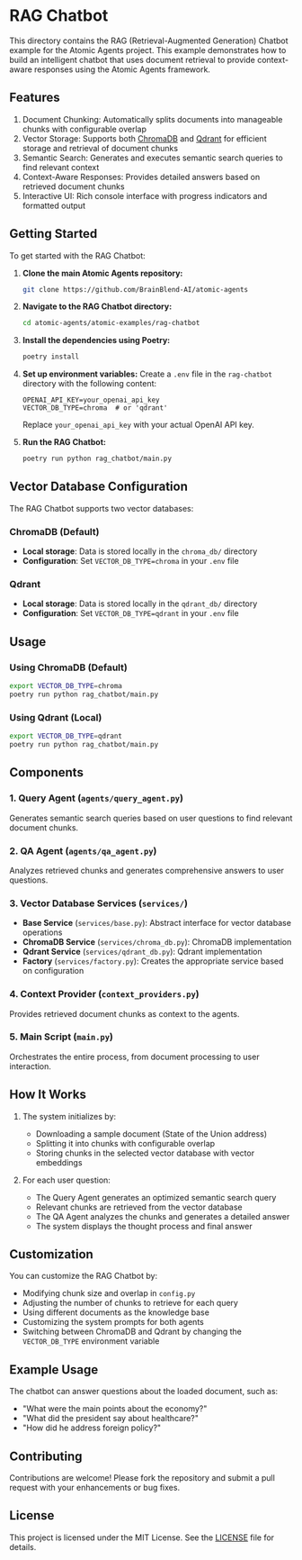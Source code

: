 # RAG Chatbot

This directory contains the RAG (Retrieval-Augmented Generation) Chatbot example for the Atomic Agents project. This example demonstrates how to build an intelligent chatbot that uses document retrieval to provide context-aware responses using the Atomic Agents framework.

## Features

1. Document Chunking: Automatically splits documents into manageable chunks with configurable overlap
2. Vector Storage: Supports both [ChromaDB](https://www.trychroma.com/) and [Qdrant](https://qdrant.tech/) for efficient storage and retrieval of document chunks
3. Semantic Search: Generates and executes semantic search queries to find relevant context
4. Context-Aware Responses: Provides detailed answers based on retrieved document chunks
5. Interactive UI: Rich console interface with progress indicators and formatted output

## Getting Started

To get started with the RAG Chatbot:

1. **Clone the main Atomic Agents repository:**

   ```bash
   git clone https://github.com/BrainBlend-AI/atomic-agents
   ```

2. **Navigate to the RAG Chatbot directory:**

   ```bash
   cd atomic-agents/atomic-examples/rag-chatbot
   ```

3. **Install the dependencies using Poetry:**

   ```bash
   poetry install
   ```

4. **Set up environment variables:**
   Create a `.env` file in the `rag-chatbot` directory with the following content:

   ```env
   OPENAI_API_KEY=your_openai_api_key
   VECTOR_DB_TYPE=chroma  # or 'qdrant'
   ```

   Replace `your_openai_api_key` with your actual OpenAI API key.

5. **Run the RAG Chatbot:**

   ```bash
   poetry run python rag_chatbot/main.py
   ```

## Vector Database Configuration

The RAG Chatbot supports two vector databases:

### ChromaDB (Default)

- **Local storage**: Data is stored locally in the `chroma_db/` directory
- **Configuration**: Set `VECTOR_DB_TYPE=chroma` in your `.env` file

### Qdrant

- **Local storage**: Data is stored locally in the `qdrant_db/` directory
- **Configuration**: Set `VECTOR_DB_TYPE=qdrant` in your `.env` file

## Usage

### Using ChromaDB (Default)

```bash
export VECTOR_DB_TYPE=chroma
poetry run python rag_chatbot/main.py
```

### Using Qdrant (Local)

```bash
export VECTOR_DB_TYPE=qdrant
poetry run python rag_chatbot/main.py
```

## Components

### 1. Query Agent (`agents/query_agent.py`)

Generates semantic search queries based on user questions to find relevant document chunks.

### 2. QA Agent (`agents/qa_agent.py`)

Analyzes retrieved chunks and generates comprehensive answers to user questions.

### 3. Vector Database Services (`services/`)

- **Base Service** (`services/base.py`): Abstract interface for vector database operations
- **ChromaDB Service** (`services/chroma_db.py`): ChromaDB implementation
- **Qdrant Service** (`services/qdrant_db.py`): Qdrant implementation
- **Factory** (`services/factory.py`): Creates the appropriate service based on configuration

### 4. Context Provider (`context_providers.py`)

Provides retrieved document chunks as context to the agents.

### 5. Main Script (`main.py`)

Orchestrates the entire process, from document processing to user interaction.

## How It Works

1. The system initializes by:
   - Downloading a sample document (State of the Union address)
   - Splitting it into chunks with configurable overlap
   - Storing chunks in the selected vector database with vector embeddings

2. For each user question:
   - The Query Agent generates an optimized semantic search query
   - Relevant chunks are retrieved from the vector database
   - The QA Agent analyzes the chunks and generates a detailed answer
   - The system displays the thought process and final answer

## Customization

You can customize the RAG Chatbot by:

- Modifying chunk size and overlap in `config.py`
- Adjusting the number of chunks to retrieve for each query
- Using different documents as the knowledge base
- Customizing the system prompts for both agents
- Switching between ChromaDB and Qdrant by changing the `VECTOR_DB_TYPE` environment variable

## Example Usage

The chatbot can answer questions about the loaded document, such as:

- "What were the main points about the economy?"
- "What did the president say about healthcare?"
- "How did he address foreign policy?"

## Contributing

Contributions are welcome! Please fork the repository and submit a pull request with your enhancements or bug fixes.

## License

This project is licensed under the MIT License. See the [LICENSE](../../LICENSE) file for details.
